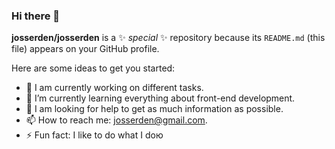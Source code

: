 ### Hi there 👋

**josserden/josserden** is a ✨ _special_ ✨ repository because its `README.md` (this file) appears on your GitHub profile.

Here are some ideas to get you started:

- 🔭 I am currently working on different tasks.
- 🌱 I’m currently learning everything about front-end development.
- 🤔 I am looking for help to get as much information as possible.
- 📫 How to reach me: [josserden@gmail.com](josserden@gmail.com "josserden@gmail.com").
- ⚡ Fun fact: I like to do what I doю
